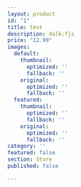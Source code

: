 ```yaml
---
layout: product
id: "1"
title: test
description: dalk;fjs
price: "12.99"
images:
  default:
    thumbnail:
      optimized: ''
      fallback: ''
    original:
      optimized: ''
      fallback: ''
  featured:
    thumbnail:
      optimized: ''
      fallback: ''
    original:
      optimized: ''
      fallback: ''
category: ''
featured: false
section: Store
published: false

---
```

